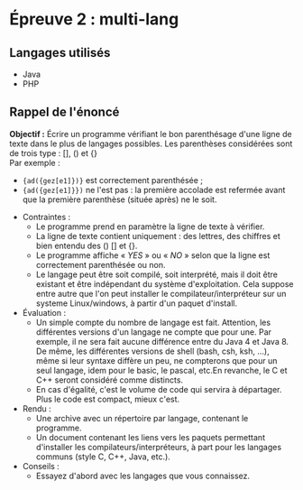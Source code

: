 ﻿# Épreuve 2 : multi-lang

## Langages utilisés
+ Java
+ PHP

## Rappel de l'énoncé
**Objectif :** Écrire un programme vérifiant le bon parenthésage d'une ligne de texte dans le plus de langages possibles. Les parenthèses considérées sont de trois type : [], () et {}<br/>
Par exemple :
- `{ad({gez[e1]})}` est correctement parenthésée ;
- `{ad({gez[e1]}})` ne l'est pas : la première accolade est refermée avant que la première parenthèse (située après) ne le soit.

+ Contraintes :
    + Le programme prend en paramètre la ligne de texte à vérifier.
    + La ligne de texte contient uniquement : des lettres, des chiffres et bien entendu des () [] et {}.
    + Le programme affiche « *YES* » ou « *NO* » selon que la ligne est correctement parenthésée ou non.
    + Le langage peut être soit compilé, soit interprété, mais il doit être existant et être indépendant du système d'exploitation. Cela suppose entre autre que l'on peut installer le compilateur/interpréteur sur un systeme Linux/windows, à partir d'un paquet d'install.
+ Évaluation :
    + Un simple compte du nombre de langage est fait. Attention, les différentes versions d'un langage ne compte que pour une. Par exemple, il ne sera fait aucune différence entre du Java 4 et Java 8. De même, les différentes versions de shell (bash, csh, ksh, ...), même si leur syntaxe diffère un peu, ne compterons que pour un seul langage, idem pour le basic, le pascal, etc.En revanche, le C et C++ seront considéré comme distincts.
    + En cas d'égalité, c'est le volume de code qui servira à départager. Plus le code est compact, mieux c'est.
+ Rendu :
    + Une archive avec un répertoire par langage, contenant le programme.
    + Un document contenant les liens vers les paquets permettant d'installer les compilateurs/interpréteurs, à part pour les langages communs (style C, C++, Java, etc.).
+ Conseils :
    + Essayez d'abord avec les langages que vous connaissez.
